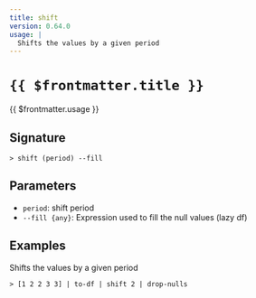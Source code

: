 ```yaml
---
title: shift
version: 0.64.0
usage: |
  Shifts the values by a given period
---
```


# <code>{{ $frontmatter.title }}</code>

<div style='white-space: pre-wrap;'>{{ $frontmatter.usage }}</div>

## Signature

```> shift (period) --fill```

## Parameters

 -  `period`: shift period
 -  `--fill {any}`: Expression used to fill the null values (lazy df)

## Examples

Shifts the values by a given period
```shell
> [1 2 2 3 3] | to-df | shift 2 | drop-nulls
```
